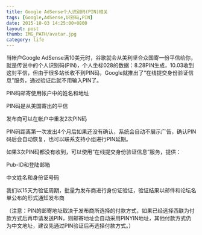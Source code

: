 ```yaml
---
title: Google AdSense个人识别码(PIN)相关
tags: [Google,AdSense,识别码,PIN]
date: 2015-10-03 14:25:00+0800
layout: post
thumb: IMG_PATH/avatar.jpg
category: life
---
```


<span style="font-size: 14px;">当帐户Google AdSense满10美元时，谷歌就会从美利坚合众国寄一份平信给你，就是传说中的个人识别码(PIN)，个人坐标028的数据：8.28PIN生成，10.03收到这封平信，但由于很多站长收不到PIN码，Google就推出了“在线提交身份验证信息”服务，通过验证后就不用输入PIN了。</span>

<span style="font-size: 14px;">PIN码邮寄使用帐户中的姓名和地址</span>

<span style="font-size: 14px;">PIN码是从美国寄出的平信</span>

<span style="font-size: 14px;">发布商可以在帐户中重发2次PIN码</span>

<span style="font-size: 14px;">PIN码距离第一次发出4个月后如果还没有确认，系统会自动不展示广告，确认PIN码后会自动恢复，也可以联系支持小组进行PIN延期。</span>

<span style="font-size: 14px;">如果3次PIN码都没有收到，可以使用“在线提交身份验证信息”服务，提供：</span>

<span style="font-size: 14px;">Pub-ID和登陆邮箱</span>

<span style="font-size: 14px;">中文姓名和身份证号码</span>

<span style="font-size: 14px;">我们以15天为验证周期，批量为发布商进行身份证验证，验证结果以邮件和论坛名单公布的形式通知发布商</span>

<span style="font-size: 14px;">（注意：PIN的邮寄地址取决于发布商所选择的付款方式，如果已经选择西联为付款方式后再申请发送PIN，则邮寄地址会自动采用PINYIN地址，其他付款方式仍为中文地址，建议先通过PIN验证后再选择付款方式。）</span>